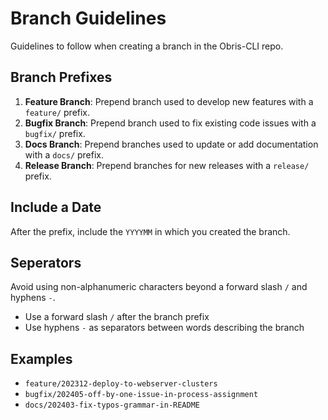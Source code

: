 # Branch Guidelines

Guidelines to follow when creating a branch in the Obris-CLI repo.

## Branch Prefixes

1. **Feature Branch**: Prepend branch used to develop new features with a `feature/` prefix.
1. **Bugfix Branch**: Prepend branch used to fix existing code issues with a `bugfix/` prefix.
1. **Docs Branch**: Prepend branches used to update or add documentation with a `docs/` prefix.
1. **Release Branch**: Prepend branches for new releases with a `release/` prefix.

## Include a Date

After the prefix, include the `YYYYMM` in which you created the branch.

## Seperators

Avoid using non-alphanumeric characters beyond a forward slash `/` and hyphens `-`.

* Use a forward slash `/` after the branch prefix
* Use hyphens `-` as separators between words describing the branch 

## Examples

* `feature/202312-deploy-to-webserver-clusters`
* `bugfix/202405-off-by-one-issue-in-process-assignment`
* `docs/202403-fix-typos-grammar-in-README`

